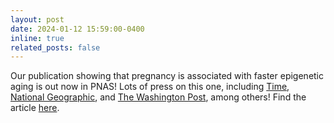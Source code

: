 ```yaml
---
layout: post
date: 2024-01-12 15:59:00-0400
inline: true
related_posts: false
---
```


Our publication showing that pregnancy is associated with faster epigenetic aging is out now in PNAS! Lots of press on this one, including [Time](https://time.com/6964684/pregnancy-age-faster/), [National Geographic](https://www.nationalgeographic.com/premium/article/pregnancy-aging-dna-genetics), and [The Washington Post](https://www.washingtonpost.com/wellness/2024/04/08/pregnancy-aging-biological-clocks/), among others! Find the article [here](https://www.pnas.org/doi/10.1073/pnas.2317290121#). 
